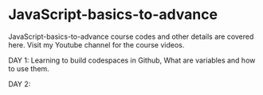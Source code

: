 # JavaScript-basics-to-advance
JavaScript-basics-to-advance course codes and other details are covered here. Visit my Youtube channel for the course videos.

DAY 1: Learning to build codespaces in Github, What are variables and how to use them.

DAY 2: 
